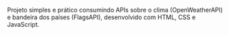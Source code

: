 Projeto simples e prático consumindo APIs sobre o clima (OpenWeatherAPI) e bandeira dos países (FlagsAPI), desenvolvido com HTML, CSS e JavaScript.
